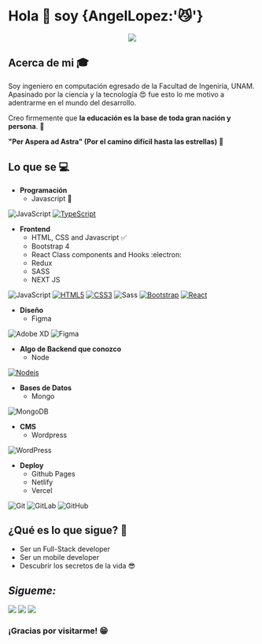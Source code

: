
# Hola 👋 soy {AngelLopez:'😼'} 

<p align="center">
  <img src="https://media.giphy.com/media/MBUAwqWATRI3KE4T7b/giphy.gif">
</p>

## Acerca de mi :mortar_board:

Soy ingeniero en computación egresado de la Facultad de Ingeniría, UNAM. Apasinado por la ciencia y la tecnología 😍 fue esto lo me motivo a adentrarme en el mundo del desarrollo.

Creo firmemente que **la educación es la base de toda gran nación y persona**. 🧠 

**"Per Aspera ad Astra" (Por el camino difícil hasta las estrellas)** :rocket:

## Lo que se :computer:

- **Programación**
	- Javascript :yellow_heart:

![JavaScript](https://img.shields.io/badge/JavaScript-F7DF1E?style=flat-square&logo=JavaScript&logoColor=white)
[![TypeScript](https://img.shields.io/badge/-TypeScript-007ACC?style=flat-square&logo=typescript&link=https://github.com/AngelLopez15)](https://github.com/AngelLopez15)

- **Frontend**
	- HTML, CSS and Javascript :white_check_mark:
	- Bootstrap 4
	- React Class components and Hooks :electron:
 	- Redux
  - SASS
  - NEXT JS

![JavaScript](https://img.shields.io/badge/JavaScript-F7DF1E?style=flat-square&logo=JavaScript&logoColor=white)
[![HTML5](https://img.shields.io/badge/-HTML5-E34F26?style=flat-square&logo=html5&logoColor=white&link=https://github.com/AngelLopez15)](https://github.com/AngelLopez15)
[![CSS3](https://img.shields.io/badge/-CSS3-1572B6?style=flat-square&logo=css3&link=https://github.com/AngelLopez15)](https://github.com/AngelLopez15)
![Sass](https://img.shields.io/badge/-Sass-%23CC6699?style=flat-square&logo=sass&logoColor=ffffff)
[![Bootstrap](https://img.shields.io/badge/-Bootstrap-563D7C?style=flat-square&logo=bootstrap&link=https://github.com/AngelLopez15)](https://github.com/AngelLopez15)
[![React](https://img.shields.io/badge/-React-black?style=flat-square&logo=react&link=https://github.com/AngelLopez15)](https://github.com/AngelLopez15)

- **Diseño**
	- Figma

![Adobe XD](http://img.shields.io/badge/-Abode%20XD-fe61f6?style=flat-square&logo=adobe-XD&logoColor=ffffff)
![Figma](http://img.shields.io/badge/-Figma-30333c?style=flat-square&logo=figma&logoColor=ffffff)

- **Algo de Backend que conozco**
	- Node 

[![Nodejs](https://img.shields.io/badge/-Nodejs-black?style=flat-square&logo=Node.js&link=https://github.com/AngelLopez15)](https://github.com/AngelLopez15)

- **Bases de Datos**
	- Mongo

![MongoDB](https://img.shields.io/badge/-MongoDB-black?style=flat-square&logo=mongodb)

- **CMS**
	- Wordpress  

![WordPress](https://img.shields.io/badge/-WordPress-21759B?style=flat-square&logo=wordpress)

- **Deploy**
	- Github Pages 
	- Netlify
	- Vercel

![Git](https://img.shields.io/badge/-Git-%23F05032?style=flat-square&logo=git&logoColor=%23ffffff)
![GitLab](https://img.shields.io/badge/-GitLab-FCA121?style=flat-square&logo=gitlab)
![GitHub](https://img.shields.io/badge/-GitHub-181717?style=flat-square&logo=github)

## ¿Qué es lo que sigue? :thinking:
- Ser un Full-Stack developer
- Ser un mobile developer
- Descubrir los secretos de la vida :sunglasses:

## <i>Sigueme:</i><br>

[<img src="https://img.shields.io/badge/medium-%2312100E.svg?&style=for-the-badge&logo=medium&logoColor=white" />](https://medium.com/@a.o.lopez.cruz)  [<img src="https://img.shields.io/badge/linkedin-%230077B5.svg?&style=for-the-badge&logo=linkedin&logoColor=white" />](https://www.linkedin.com/in/angeloctaviolopezcruz/) [<img src = "https://img.shields.io/badge/instagram-%23E4405F.svg?&style=for-the-badge&logo=instagram&logoColor=white">](https://www.instagram.com/ao_lopezdev/)

### ¡Gracias por visitarme! 😁

